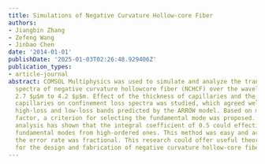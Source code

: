 ```yaml
---
title: Simulations of Negative Curvature Hollow-core Fiber
authors:
- Jiangbin Zhang
- Zefeng Wang
- Jinbao Chen
date: '2014-01-01'
publishDate: '2025-01-03T02:26:48.929406Z'
publication_types:
- article-journal
abstract: COMSOL Multiphysics was used to simulate and analyze the transmission attenuation
  spectra of negative curvature hollowcore fiber (NCHCF) over the wavelength from
  2.7 $μ$m to 4.2 $μ$m. Effect of the thickness of capillaries and the distance between
  capillaries on confinement loss spectra was studied, which agreed well with the
  high-loss and low-loss bands predicted by the ARROW model. Based on mode confinement
  factor, a criterion for selecting the fundamental mode was proposed. Theoretical
  analysis has shown that the integral coefficient of 0.5 could effectively distinguish
  fundamental modes from high-ordered ones. This method was easy and accessible, and
  the error rate was fractional. This research could offer useful theoretic guidance
  for the design and fabrication of negative curvature hollow-core fiber.
---
```

